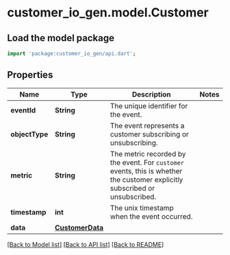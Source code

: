 # customer_io_gen.model.Customer

## Load the model package
```dart
import 'package:customer_io_gen/api.dart';
```

## Properties
Name | Type | Description | Notes
------------ | ------------- | ------------- | -------------
**eventId** | **String** | The unique identifier for the event. | 
**objectType** | **String** | The event represents a customer subscribing or unsubscribing. | 
**metric** | **String** | The metric recorded by the event. For `customer` events, this is whether the customer explicitly subscribed or unsubscribed. | 
**timestamp** | **int** | The unix timestamp when the event occurred. | 
**data** | [**CustomerData**](CustomerData.md) |  | 

[[Back to Model list]](../README.md#documentation-for-models) [[Back to API list]](../README.md#documentation-for-api-endpoints) [[Back to README]](../README.md)


